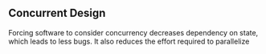 Concurrent Design
-------------------

Forcing software to consider concurrency decreases dependency on state, which
leads to less bugs. It also reduces the effort required to parallelize
